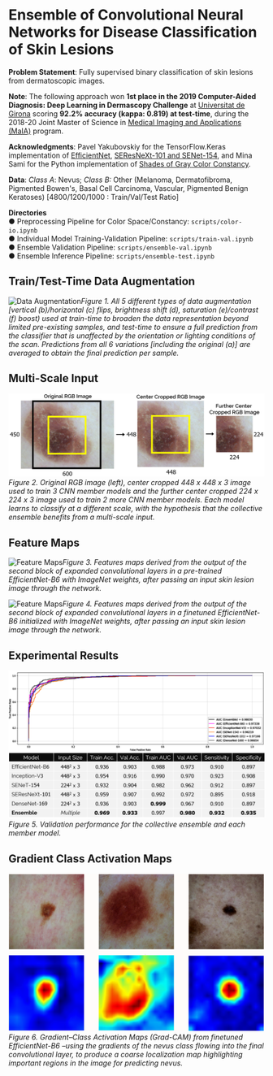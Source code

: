 # Ensemble of Convolutional Neural Networks for Disease Classification of Skin Lesions
**Problem Statement**: Fully supervised binary classification of skin lesions from dermatoscopic images. 

**Note**: The following approach won **1st place in the 2019 Computer-Aided Diagnosis: Deep Learning in Dermascopy Challenge** at [Universitat de Girona](https://www.udg.edu) scoring **92.2% accuracy (kappa: 0.819) at test-time**, during the 2018-20 Joint Master of Science in [Medical Imaging and Applications (MaIA)](https://maiamaster.udg.edu) program.  

**Acknowledgments**: Pavel Yakubovskiy for the TensorFlow.Keras implementation of [EfficientNet](https://github.com/qubvel/efficientnet), [SEResNeXt-101 and SENet-154](https://github.com/qubvel/classification_models), and Mina Sami for the Python implementation of [Shades of Gray Color Constancy](https://github.com/MinaSGorgy/Color-Constancy). 

**Data**: *Class A*: Nevus; *Class B:* Other (Melanoma, Dermatofibroma, Pigmented Bowen's, Basal Cell Carcinoma, Vascular, Pigmented Benign Keratoses) [4800/1200/1000 : Train/Val/Test Ratio]
 
**Directories**  
  ● Preprocessing Pipeline for Color Space/Constancy: `scripts/color-io.ipynb`  
  ● Individual Model Training-Validation Pipeline: `scripts/train-val.ipynb`  
  ● Ensemble Validation Pipeline: `scripts/ensemble-val.ipynb`  
  ● Ensemble Inference Pipeline: `scripts/ensemble-test.ipynb`               
  
## Train/Test-Time Data Augmentation  

![Data Augmentation](reports/images/data_augmentation.png)*Figure 1.  All 5 different types of data augmentation [vertical (b)/horizontal (c) flips, brightness shift (d), saturation (e)/contrast (f) boost) used at train-time to broaden the data representation beyond limited pre-existing samples, and test-time to ensure a full prediction from the classifier that is unaffected by the orientation or lighting conditions of the scan. Predictions from all 6 variations [including the original (a)] are averaged to obtain the final prediction per sample.* 
   
     
## Multi-Scale Input  

![Multi-Scale Input](reports/images/multi-scale_io.png)*Figure 2.  Original RGB image (left), center cropped 448 x 448 x 3 image used to train 3 CNN member models and the further center cropped 224 x 224 x 3 image used to train 2 more CNN member models. Each model learns to classify at a different scale, with the hypothesis that the collective ensemble benefits from a multi-scale input.* 

    
## Feature Maps  

![Feature Maps](reports/images/imgnet_efn.png)*Figure 3.  Features maps derived from the output of the second block of expanded convolutional layers in a pre-trained EfficientNet-B6 with ImageNet weights, after passing an input skin lesion image through the network.*  
 
![Feature Maps](reports/images/imgnetplus_efn.png)*Figure 4.  Features maps derived from the output of the second block of expanded convolutional layers in a finetuned EfficientNet-B6 initialized with ImageNet weights, after passing an input skin lesion image through the network.*   
  

## Experimental Results 
![Results](reports/images/results.png)*Figure 5.  Validation performance for the collective ensemble and each member model.* 


## Gradient Class Activation Maps 

![GradCAM](reports/images/gradcam.png)*Figure 6.  Gradient–Class Activation Maps (Grad-CAM) from finetuned EfficientNet-B6 –using  the gradients of the nevus class flowing into the final convolutional layer, to produce a coarse localization map highlighting important regions in the image for predicting nevus.* 


